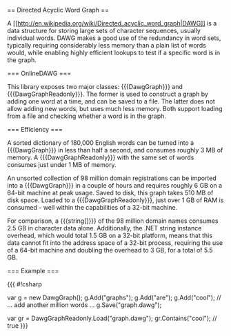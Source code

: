 == Directed Acyclic Word Graph ==

A [[http://en.wikipedia.org/wiki/Directed_acyclic_word_graph|DAWG]] is a data structure for storing large sets of character sequences, usually individual words. DAWG makes a good use of the redundancy in word sets, typically requiring considerably less memory than a plain list of words would, while enabling highly efficient lookups to test if a specific word is in the graph.

=== OnlineDAWG ===

This library exposes two major classes: {{{DawgGraph}}} and {{{DawgGraphReadonly}}}. The former is used to construct a graph by adding one word at a time, and can be saved to a file. The latter does not allow adding new words, but uses much less memory. Both support loading from a file and checking whether a word is in the graph.

=== Efficiency ===

A sorted dictionary of 180,000 English words can be turned into a {{{DawgGraph}}} in less than half a second, and consumes roughly 3 MB of memory. A {{{DawgGraphReadonly}}} with the same set of words consumes just under 1 MB of memory.

An unsorted collection of 98 million domain registrations can be imported into a {{{DawgGraph}}} in a couple of hours and requires roughly 6 GB on a 64-bit machine at peak usage. Saved to disk, this graph takes 510 MB of disk space. Loaded to a {{{DawgGraphReadonly}}}, just over 1 GB of RAM is consumed - well within the capabilities of a 32-bit machine.

For comparison, a {{{string[]}}} of the 98 million domain names consumes 2.5 GB in character data alone. Additionally, the .NET string instance overhead, which would total 1.5 GB on a 32-bit platform, means that this data cannot fit into the address space of a 32-bit process, requiring the use of a 64-bit machine and doubling the overhead to 3 GB, for a total of 5.5 GB.

=== Example ===

{{{
#!csharp

var g = new DawgGraph();
g.Add("graphs");
g.Add("are");
g.Add("cool");
// ... add another million words ...
g.Save("graph.dawg");

var gr = DawgGraphReadonly.Load("graph.dawg");
gr.Contains("cool"); // true
}}}
